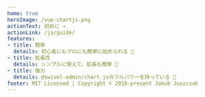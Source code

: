 ```yaml
---
home: true
heroImage: /vue-chartjs.png
actionText: 初めに →
actionLink: /ja/guide/
features:
- title: 簡単
  details: 初心者にもプロにも簡単に始められる 🙌
- title: 拡張性
  details: シンプルに使えて、拡張も簡単 💪
- title: 強力
  details: @swivel-admin/chart.jsのフルパワーを持っている 💯
footer: MIT Licensed | Copyright © 2018-present Jakub Juszczak
---
```

